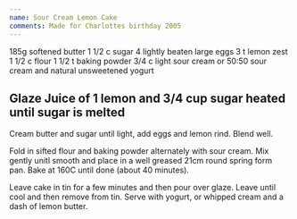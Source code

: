 ```yaml
---
name: Sour Cream Lemon Cake
comments: Made for Charlottes birthday 2005
---
```

185g softened butter
1 1/2 c sugar
4 lightly beaten large eggs
3 t lemon zest
1 1/2 c flour
1 1/2 t baking powder
3/4 c light sour cream or 50:50 sour cream and natural unsweetened yogurt

Glaze
Juice of 1 lemon and 3/4 cup sugar heated until sugar is melted
---
Cream butter and sugar until light, add eggs and lemon rind.  Blend well.

Fold in sifted flour and baking powder alternately with sour cream.  Mix gently unitl smooth and place in a well greased 21cm round spring form pan.  Bake at 160C until done (about 40 minutes).

Leave cake in tin for a few minutes and then pour over glaze.  Leave until cool and then remove from tin.  Serve with yogurt, or whipped cream and a dash of lemon butter.

